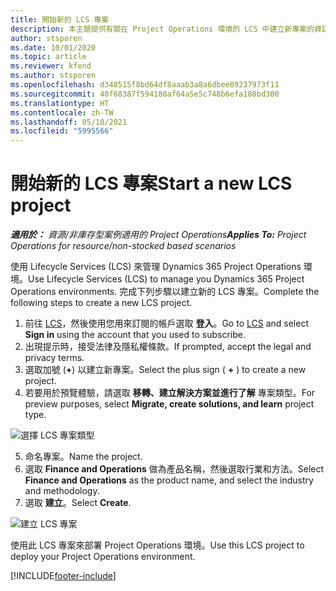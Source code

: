 ```yaml
---
title: 開始新的 LCS 專案
description: 本主題提供有關在 Project Operations 環境的 LCS 中建立新專案的資訊。
author: stsporen
ms.date: 10/01/2020
ms.topic: article
ms.reviewer: kfend
ms.author: stsporen
ms.openlocfilehash: d348515f8bd64df8aaab3a8a6dbee09237973f11
ms.sourcegitcommit: 40f68387f594180af64a5e5c748b6efa188bd300
ms.translationtype: HT
ms.contentlocale: zh-TW
ms.lasthandoff: 05/10/2021
ms.locfileid: "5995566"
---
```

# <a name="start-a-new-lcs-project"></a><span data-ttu-id="cbc3d-103">開始新的 LCS 專案</span><span class="sxs-lookup"><span data-stu-id="cbc3d-103">Start a new LCS project</span></span>

<span data-ttu-id="cbc3d-104">_**適用於：** 資源/非庫存型案例適用的 Project Operations_</span><span class="sxs-lookup"><span data-stu-id="cbc3d-104">_**Applies To:** Project Operations for resource/non-stocked based scenarios_</span></span>

<span data-ttu-id="cbc3d-105">使用 Lifecycle Services (LCS) 來管理 Dynamics 365 Project Operations 環境。</span><span class="sxs-lookup"><span data-stu-id="cbc3d-105">Use Lifecycle Services (LCS) to manage you Dynamics 365 Project Operations environments.</span></span> <span data-ttu-id="cbc3d-106">完成下列步驟以建立新的 LCS 專案。</span><span class="sxs-lookup"><span data-stu-id="cbc3d-106">Complete the following steps to create a new LCS project.</span></span>

1. <span data-ttu-id="cbc3d-107">前往 [LCS](https://lcs.dynamics.com/Logon/Index)，然後使用您用來訂閱的帳戶選取 **登入**。</span><span class="sxs-lookup"><span data-stu-id="cbc3d-107">Go to [LCS](https://lcs.dynamics.com/Logon/Index) and select **Sign in** using the account that you used to subscribe.</span></span>
2. <span data-ttu-id="cbc3d-108">出現提示時，接受法律及隱私權條款。</span><span class="sxs-lookup"><span data-stu-id="cbc3d-108">If prompted, accept the legal and privacy terms.</span></span>
3. <span data-ttu-id="cbc3d-109">選取加號 (**+**) 以建立新專案。</span><span class="sxs-lookup"><span data-stu-id="cbc3d-109">Select the plus sign ( **+** ) to create a new project.</span></span>
4. <span data-ttu-id="cbc3d-110">若要用於預覽體驗，請選取 **移轉、建立解決方案並進行了解** 專案類型。</span><span class="sxs-lookup"><span data-stu-id="cbc3d-110">For preview purposes, select **Migrate, create solutions, and learn** project type.</span></span>

  ![選擇 LCS 專案類型](./media/create-lcs-1.png)

5. <span data-ttu-id="cbc3d-112">命名專案。</span><span class="sxs-lookup"><span data-stu-id="cbc3d-112">Name the project.</span></span> 
6. <span data-ttu-id="cbc3d-113">選取 **Finance and Operations** 做為產品名稱，然後選取行業和方法。</span><span class="sxs-lookup"><span data-stu-id="cbc3d-113">Select **Finance and Operations** as the product name, and select the industry and methodology.</span></span> 
7. <span data-ttu-id="cbc3d-114">選取 **建立**。</span><span class="sxs-lookup"><span data-stu-id="cbc3d-114">Select **Create**.</span></span>

![建立 LCS 專案](./media/create-lcs-2.png)

<span data-ttu-id="cbc3d-116">使用此 LCS 專案來部署 Project Operations 環境。</span><span class="sxs-lookup"><span data-stu-id="cbc3d-116">Use this LCS project to deploy your Project Operations environment.</span></span>



[!INCLUDE[footer-include](../includes/footer-banner.md)]